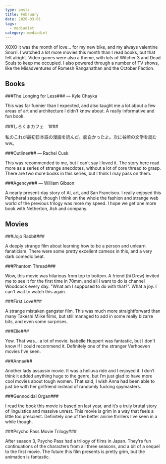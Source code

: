 ```yaml
---
type: posts
title: February
date: 2020-03-01
tags:
  - mediadiet
category: mediadiet
---
```


XOXO it was the month of love... for my new bike, and my always valentine Snorri. I watched a lot more movies this month than I read books, but that felt alright. Video games were also a theme, with _lots_ of Witcher 3 and Dead Souls to keep me occupied. I also powered through a number of TV shows, like the Misadventures of Romesh Ranganathan and the October Faction.

## Books

###The Longing for Less### — Kyle Chayka

This was far funnier than I expected, and also taught me a lot about a few areas of art and architecture I didn’t know about. A really informative and fun book.

###しろくまカフェ　1###

私のこれが最初日本語の漫画を読んだ。面白かったよ。次に谷崎の文学を読むww。

###Outline### — Rachel Cusk

This was recommended to me, but I can’t say I loved it. The story here read more as a series of strange anecdotes, without a lot of core thread to grasp. There are two more books in this series, but I think I may pass on them.

###Agency### — William Gibson

A nearly present-day story of AI, art, and San Francisco. I really enjoyed this Peripheral sequel, though I think on the whole the fashion and strange web world of the previous trilogy was more my speed. I hope we get one more book with Netherton, Ash and company.

## Movies

###Jojo Rabbit###

A deeply strange film about learning how to be a person and unlearn fanaticism. There were some pretty excellent cameos in this, and a very dark comedic beat.

###Phantom Thread###

Wow, this movie was hilarious from top to bottom. A friend (hi Drew) invited me to see it for the first time in 70mm, and all I want to do is channel Woodcock every day. "What am I supposed to do with that?". What a joy. I can't wait to watch this again.

###First Love###

A strange mistaken gangster film. This was much more straightforward than many Takeshi Miike films, but still managed to add in some really bizarre bits, and even some surprises.

###Elle###

Yow. That was... a lot of movie. Isabelle Huppert was fantastic, but I don't know if I could recommend it. Definitely one of the stranger Verhoeven movies I've seen.

###Anna###

Another lady assassin movie. It was a helluva ride and I enjoyed it. I don’t think it added anything huge to the genre, but I’m just glad to have more cool movies about tough women. That said, I wish Anna had been able to just be with her girlfriend instead of randomly fucking spymasters.

###Gennocidal Organ###

I read the book this movie is based on last year, and it’s a truly brutal story of linguistics and massive unrest. This movie is grim in a way that feels a little too prescient. Definitely one of the better anime thrillers I’ve seen in a while though.

###Psycho Pass Movie Trilogy###

After season 3, Psycho Pass had a trilogy of films in Japan. They’re fun continuations of the characters from all three seasons, and a bit of a sequel to the first movie. The future this film presents is pretty grim, but the animation is fantastic.
